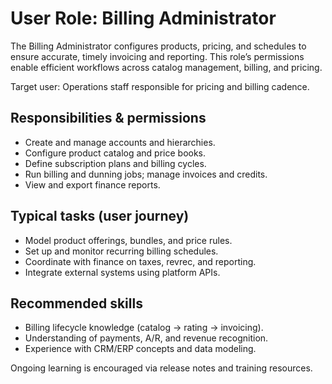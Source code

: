 # User Role: Billing Administrator

The Billing Administrator configures products, pricing, and schedules to ensure accurate, timely invoicing and reporting. This role’s permissions enable efficient workflows across catalog management, billing, and pricing.

Target user: Operations staff responsible for pricing and billing cadence.

## Responsibilities & permissions

- Create and manage accounts and hierarchies.
- Configure product catalog and price books.
- Define subscription plans and billing cycles.
- Run billing and dunning jobs; manage invoices and credits.
- View and export finance reports.

## Typical tasks (user journey)

- Model product offerings, bundles, and price rules.
- Set up and monitor recurring billing schedules.
- Coordinate with finance on taxes, revrec, and reporting.
- Integrate external systems using platform APIs.

## Recommended skills

- Billing lifecycle knowledge (catalog → rating → invoicing).
- Understanding of payments, A/R, and revenue recognition.
- Experience with CRM/ERP concepts and data modeling.

Ongoing learning is encouraged via release notes and training resources.
